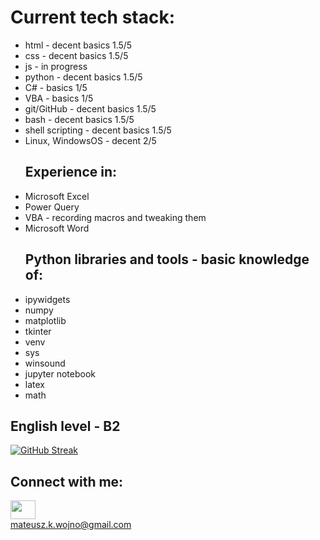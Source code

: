  <div class="body"><h1> Current tech stack: </h1>
  <ul class="tech-exp">
    <li> html - decent basics 1.5/5 </li> 
    <li> css - decent basics 1.5/5 </li>
    <li> js - in progress </li>
    <li> python - decent basics 1.5/5 </li>
    <li> C# - basics 1/5 </li>
    <li> VBA - basics 1/5 </li>
    <li> git/GitHub - decent basics 1.5/5 </li>
    <li> bash - decent basics 1.5/5 </li>
    <li> shell scripting - decent basics 1.5/5 </li>
    <li> Linux, WindowsOS - decent 2/5 </li>
  </ul>
  <ul class="exp"><h2>Experience in:</h2>
    <li> Microsoft Excel </li>
    <li> Power Query </li>
    <li> VBA - recording macros and tweaking them </li>
    <li> Microsoft Word </li> 
  </ul>
  <ul class="python-libs"><h2>Python libraries and tools - basic knowledge of:</h2>
    <li> ipywidgets </li> 
    <li> numpy </li>
    <li> matplotlib </li>
    <li> tkinter </li>
    <li> venv </li>
    <li> sys </li>
    <li> winsound </li>    
    <li> jupyter notebook </li> 
    <li> latex </li> 
    <li> math </li> 
  </ul>
    <h2>English level - B2</h2>
  </div>
  
[![GitHub Streak](https://github-readme-streak-stats.herokuapp.com/?user=MateWojno)](https://git.io/streak-stats)

<div class="footer">
  <h2 align="left">Connect with me:</h2>
  <p align="left">
  <a href="https://www.linkedin.com/in/mateusz-krzysztof-wojno-248760247" target="blank"><img align="center" src="https://cdn.jsdelivr.net/npm/simple-icons@3.0.1/icons/linkedin.svg" alt="" height="30" width="40" /></a>
  <br><a href="mailto:mateusz.k.wojno@gmail.com">mateusz.k.wojno@gmail.com</a>
  </p>
</div>
